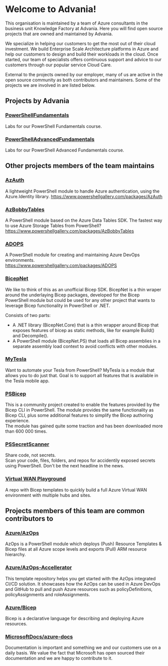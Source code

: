 # Welcome to Advania!

This organisation is maintained by a team of Azure consultants in the business unit Knowledge Factory at Advania. 
Here you will find open source projects that are owned and maintained by Advania.
   
We specialize in helping our customers to get the most out of their cloud investment. We build Enterprise Scale Architecture platforms in Azure and help our customers to design and build their workloads in the cloud. Once started, our team of specialists offers continuous support and advice to our customers through our popular service Cloud Care.


External to the projects owned by our employer, many of us are active in the open source community as both contributors and maintainers. Some of the projects we are involved in are listed below.

## Projects by Advania

### [PowerShellFundamentals](https://github.com/AdvaniaSE/PowerShellFundamentals)
Labs for our PowerShell Fundamentals course.

### [PowerShellAdvancedFundamentals](https://github.com/AdvaniaSE/PowerShellAdvancedFundamentals)
Labs for our PowerShell Advanced Fundamentals course.

## Other projects members of the team maintains

### [AzAuth](https://github.com/PalmEmanuel/AzAuth)
A lightweight PowerShell module to handle Azure authentication, using the Azure.Identity library.
https://www.powershellgallery.com/packages/AzAuth

### [AzBobbyTables](https://github.com/PalmEmanuel/AzBobbyTables)
A PowerShell module based on the Azure Data Tables SDK.
The fastest way to use Azure Storage Tables from PowerShell?  
https://www.powershellgallery.com/packages/AzBobbyTables

### [ADOPS](https://github.com/AZDOPS/AZDOPS)
A PowerShell module for creating and maintaining Azure DevOps environments.  
https://www.powershellgallery.com/packages/ADOPS

### [BicepNet](https://github.com/PSBicep/BicepNet)
We like to think of this as an unofficial Bicep SDK. BicepNet is a thin wraper around the underlaying Bicep packages, developed for the Bicep PowerShell module but could be used for any other project that wants to leverage Bicep functionality in PowerShell or .NET.

Consists of two parts:
* A .NET library (BicepNet.Core) that is a thin wrapper around Bicep that exposes features of bicep as static methods, like for example Build() and Decompile().
* A PowerShell module (BicepNet.PS) that loads all Bicep assemblies in a separate assembly load context to avoid conflicts with other modules.

### [MyTesla](https://github.com/SimonWahlin/MyTesla)
Want to automate your Tesla from PowerShell? MyTesla is a module that allows you to do just that.
Goal is to support all features that is available in the Tesla mobile app.

### [PSBicep](https://github.com/PSBicep/PSBicep)
This is a community project created to enable the features provided by the Bicep CLI in PowerShell. The module provides the same functionality as Bicep CLI, plus some additional features to simplify the Bicep authoring experience.  
The module has gained quite some traction and has been downloaded more than 600 000 times.

### [PSSecretScanner](https://github.com/bjompen/PSSecretScanner)
Share code, not secrets.  
Scan your code, files, folders, and repos for accidentily exposed secrets using PowerShell. Don't be the next headline in the news.

### [Virtual WAN Playground](https://github.com/StefanIvemo/vwan-playground)
A repo with Bicep templates to quickly build a full Azure Virtual WAN environment with multiple hubs and sites.

## Projects members of this team are common contributors to

### [Azure/AzOps](https://github.com/Azure/AzOps)
AzOps is a PowerShell module which deploys (Push) Resource Templates & Bicep files at all Azure scope levels and exports (Pull) ARM resource hierarchy.

### [Azure/AzOps-Accellerator](https://github.com/Azure/AzOps-Accelerator)
This template repository helps you get started with the AzOps integrated CI/CD solution. It showcases how the AzOps can be used in Azure DevOps and GitHub to pull and push Azure resources such as policyDefinitions, policyAssignments and roleAssignments.

### [Azure/Bicep](https://github.com/Azure/bicep)
Bicep is a declarative language for describing and deploying Azure resources.

### [MicrosoftDocs/azure-docs](https://github.com/MicrosoftDocs/azure-docs)
Documentation is important and something we and our customers use on a daily basis. We value the fact that Microsoft has open sourced their documentation and we are happy to contribute to it.

